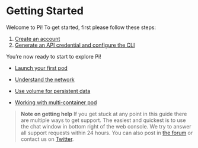 # Getting Started

Welcome to Pi! To get started, first please follow these steps:

1. [Create an account](https://console.hyper.sh/register)
2. [Generate an API credential and configure the CLI](../Quickstart/install_cli.md)

You’re now ready to start to explore Pi!

- [Launch your first pod](../Quickstart/launching_your_first_pod.md)

- [Understand the network](../Quickstart/understand_network.md)

- [Use volume for persistent data](../Quickstart/use_volume_for_stateful_workload.md)

- [Working with multi-container pod](../Quickstart/working_with_multi-container_pod.md)

>**Note on getting help**
>If you get stuck at any point in this guide there are multiple ways to get support. The easiest and quickest is to use the chat window in bottom right of the web console. We try to answer all support requests within 24 hours. You can also post in [the forum](https://forum.hyper.sh/) or contact us on [Twitter](https://twitter.com/hyper_sh).
